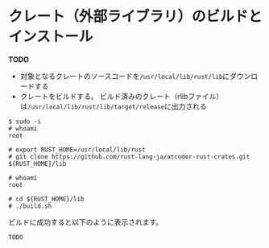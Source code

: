 <!-- -*- coding:utf-8-unix -*- -->

# クレート（外部ライブラリ）のビルドとインストール

**TODO**

- 対象となるクレートのソースコードを`/usr/local/lib/rust/lib`にダウンロードする
- クレートをビルドする。
  ビルド済みのクレート（rlibファイル）は`/usr/local/lib/rust/lib/target/release`に出力される

```console
$ sudo -i
# whoami
root

# export RUST_HOME=/usr/local/lib/rust
# git clone https://github.com/rust-lang-ja/atcoder-rust-crates.git ${RUST_HOME}/lib
```

```console
# whoami
root

# cd ${RUST_HOME}/lib
# ./build.sh
```

ビルドに成功すると以下のように表示されます。

```console
TODO

```
